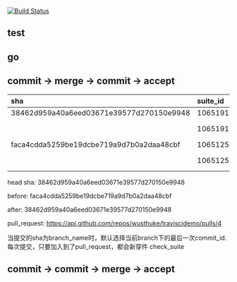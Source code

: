[![Build Status](https://travis-ci.org/wusthuke/traviscidemo.svg?branch=master)](https://travis-ci.org/wusthuke/traviscidemo)

## test

## go

## commit -> merge -> commit -> accept

| sha                                      | suite_id | status    | conclusion      | appId | appName    |
|:-----------------------------------------|:---------|:----------|:----------------|:------|:-----------|
| 38462d959a40a6eed03671e39577d270150e9948 | 10651917 | queued    | null            | 67    | Travis CI  |
|                                          | 10651918 | completed | action_required | 11006 | App Center |
| faca4cdda5259be19dcbe719a9d7b0a2daa48cbf | 10651256 | queued    | null            | 67    | Travis CI  |
|                                          | 10651257 | completed | action_required | 11006 | App Center |

head sha: 38462d959a40a6eed03671e39577d270150e9948

before: faca4cdda5259be19dcbe719a9d7b0a2daa48cbf

after: 38462d959a40a6eed03671e39577d270150e9948

pull_request: https://api.github.com/repos/wusthuke/traviscidemo/pulls/4

当提交的sha为branch_name时，默认选择当前branch下的最后一次commit_id.  每次提交，只要加入到了pull_request，都会新穿件 check_suite

## commit -> commit -> merge -> accept
